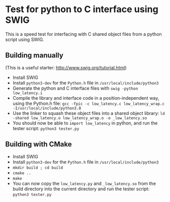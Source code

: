 # Test for python to C interface using SWIG

This is a speed test for interfacing with C shared object files from a python script using SWIG.

## Building manually
(This is a useful starter: http://www.swig.org/tutorial.html)
- Install SWIG
- Install `python3-dev` for the `Python.h` file in `/usr/local/include/python3`
- Generate the python and C interface files with `swig -python low_latency.i`
- Compile the library and interface code in a position-independent way, using the Python.h file: `gcc -fpic -c low_latency.c low_latency_wrap.c -I/usr/local/include/python3.8`
- Use the linker to squash these object files into a shared object library: `ld -shared low_latency.o low_latency_wrap.o -o _low_latency.so`
- You should now be able to `import low_latency` in python, and run the tester script: `python3 tester.py`

## Building with CMake
- Install SWIG
- Install `python3-dev` for the `Python.h` file in `/usr/local/include/python3`
- `mkdir build ; cd build`
- `cmake ..`
- `make`
- You can now copy the `low_latency.py` and `_low_latency.so` from the build directory into the current directory and run the tester script: `python3 tester.py`

